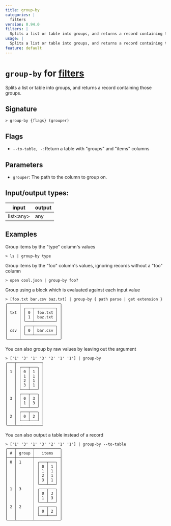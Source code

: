 ```yaml
---
title: group-by
categories: |
  filters
version: 0.94.0
filters: |
  Splits a list or table into groups, and returns a record containing those groups.
usage: |
  Splits a list or table into groups, and returns a record containing those groups.
feature: default
---
```

<!-- This file is automatically generated. Please edit the command in https://github.com/nushell/nushell instead. -->

# `group-by` for [filters](/commands/categories/filters.md)

<div class='command-title'>Splits a list or table into groups, and returns a record containing those groups.</div>

## Signature

```> group-by {flags} (grouper)```

## Flags

 -  `--to-table, -`: Return a table with "groups" and "items" columns

## Parameters

 -  `grouper`: The path to the column to group on.


## Input/output types:

| input     | output |
| --------- | ------ |
| list\<any\> | any    |

## Examples

Group items by the "type" column's values
```nu
> ls | group-by type

```

Group items by the "foo" column's values, ignoring records without a "foo" column
```nu
> open cool.json | group-by foo?

```

Group using a block which is evaluated against each input value
```nu
> [foo.txt bar.csv baz.txt] | group-by { path parse | get extension }
╭─────┬─────────────────╮
│     │ ╭───┬─────────╮ │
│ txt │ │ 0 │ foo.txt │ │
│     │ │ 1 │ baz.txt │ │
│     │ ╰───┴─────────╯ │
│     │ ╭───┬─────────╮ │
│ csv │ │ 0 │ bar.csv │ │
│     │ ╰───┴─────────╯ │
╰─────┴─────────────────╯
```

You can also group by raw values by leaving out the argument
```nu
> ['1' '3' '1' '3' '2' '1' '1'] | group-by
╭───┬───────────╮
│   │ ╭───┬───╮ │
│ 1 │ │ 0 │ 1 │ │
│   │ │ 1 │ 1 │ │
│   │ │ 2 │ 1 │ │
│   │ │ 3 │ 1 │ │
│   │ ╰───┴───╯ │
│   │ ╭───┬───╮ │
│ 3 │ │ 0 │ 3 │ │
│   │ │ 1 │ 3 │ │
│   │ ╰───┴───╯ │
│   │ ╭───┬───╮ │
│ 2 │ │ 0 │ 2 │ │
│   │ ╰───┴───╯ │
╰───┴───────────╯
```

You can also output a table instead of a record
```nu
> ['1' '3' '1' '3' '2' '1' '1'] | group-by --to-table
╭───┬───────┬───────────╮
│ # │ group │   items   │
├───┼───────┼───────────┤
│ 0 │ 1     │ ╭───┬───╮ │
│   │       │ │ 0 │ 1 │ │
│   │       │ │ 1 │ 1 │ │
│   │       │ │ 2 │ 1 │ │
│   │       │ │ 3 │ 1 │ │
│   │       │ ╰───┴───╯ │
│ 1 │ 3     │ ╭───┬───╮ │
│   │       │ │ 0 │ 3 │ │
│   │       │ │ 1 │ 3 │ │
│   │       │ ╰───┴───╯ │
│ 2 │ 2     │ ╭───┬───╮ │
│   │       │ │ 0 │ 2 │ │
│   │       │ ╰───┴───╯ │
╰───┴───────┴───────────╯

```
